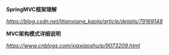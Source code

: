 **SpringMVC框架理解**

*https://blog.csdn.net/litianxiang_kaola/article/details/79169148*



**MVC架构模式详细说明**

*https://www.cnblogs.com/xiaxiaoshu/p/9073209.html*

